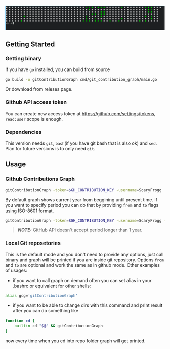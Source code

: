 ![screenshot](assets/product-screenshot.png)
## Getting Started

### Getting binary
If you have `go` installed, you can build from source
```sh
go build -o gitContributionGraph cmd/git_contribution_graph/main.go
```
Or download from releses page.

### Github API access token
You can create new access token at https://github.com/settings/tokens, `read:user` scope is enough.

### Dependencies
This version needs `git`, `bash`(if you have git bash that is also ok) and `sed`. Plan for future versions is to only need `git`.

## Usage

### Github Contributions Graph
```sh
gitContributionGraph -token=$GH_CONTRIBUTION_KEY -username=ScaryFrogg
```
By default graph shows current year from beggining until present time. If you want to specify period you can do that by providing `from` and `to` flags using ISO-8601 format.
```sh
gitContributionGraph -token=$GH_CONTRIBUTION_KEY -username=ScaryFrogg -from=2023-01-01T00:00:00Z -to=2023-12-31T23:59:00Z 
```
> **_NOTE:_**  GitHub API doesn't accept period longer than 1 year.

### Local Git reposetories
This is the default mode and you don't need to provide any options, just call binary and graph will be printed if you are inside git repository.
Options `from` and `to` are optional and work the same as in github mode.
Other examples of usages:
- if you want to call graph on demand often you can set alias in your .bashrc or equivalent for other shells:
```bash
alias gcg='gitContributionGraph'
```
- if you want to be able to change dirs with this command and print result after you can do something like
```bash
function cd {
    builtin cd "$@" && gitContributionGraph
}
```
now every time when you cd into repo folder graph will get printed.

